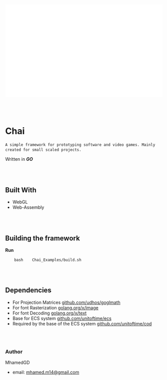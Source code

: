 <br>

![Chai Logo](Chai_Logo.png)

<br><br>
# Chai

    A simple framework for prototyping software and video games. Mainly created for small scaled projects.


Written in ***GO***

<br><br>

## Built With
* WebGL
* Web-Assembly

<br><br>


## Building the framework

**Run**
```
    bash    Chai_Examples/build.sh
```

<br><br>

## Dependencies
* For Projection Matrices [github.com/udhos/goglmath](github.com/udhos/goglmath)
* For font Rasterization [golang.org/x/image](golang.org/x/image)
* For font Decoding [golang.org/x/text](golang.org/x/text)
* Base for ECS system [github.com/unitoftime/ecs](github.com/unitoftime/ecs)
* Required by the base of the ECS system [github.com/unitoftime/cod](github.com/unitoftime/cod)

<br><br>

### Author
MhamedGD
* email: mhamed.m14@gmail.com